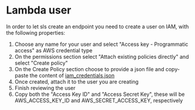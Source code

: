 # Lambda user
In order to let sls create an endpoint you need to create a user on IAM, with the following properties:
1. Choose any name for your user and select "Access key - Programmatic access" as AWS credential type
1. On the permissions section select "Attach existing policies directly" and select "Create policy"
1. On the Create Policy section choose to provide a json file and copy-paste the content of [iam_credentials.json](/doc/iam_credentials.json)
1. Once created, attach it to the user you are creating
1. Finish reviewing the user
1. Copy both the "Access Key ID" and "Access Secret Key", these will be AWS_ACCESS_KEY_ID and
AWS_SECRET_ACCESS_KEY, respectively
